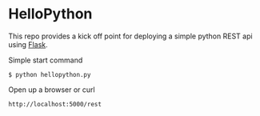 # HelloPython
This repo provides a kick off point for deploying a simple python REST api using [Flask](http://flask.pocoo.org/). 

Simple start command 

    $ python hellopython.py

Open up a browser or curl

    http://localhost:5000/rest





